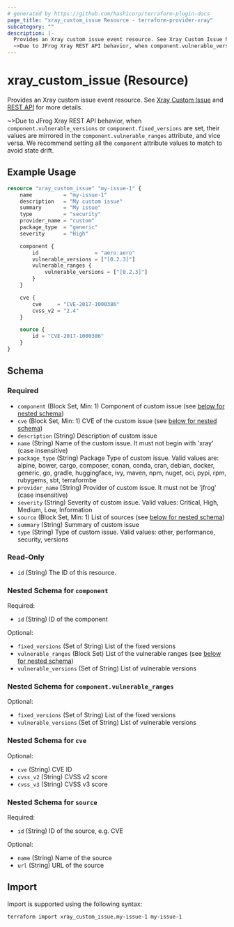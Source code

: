 ```yaml
---
# generated by https://github.com/hashicorp/terraform-plugin-docs
page_title: "xray_custom_issue Resource - terraform-provider-xray"
subcategory: ""
description: |-
  Provides an Xray custom issue event resource. See Xray Custom Issue https://jfrog.com/help/r/xray-how-to-formally-raise-an-issue-regarding-an-indexed-artifact and REST API https://jfrog.com/help/r/jfrog-rest-apis/issues for more details.
  ~>Due to JFrog Xray REST API behavior, when component.vulnerable_versions or component.fixed_versions are set, their values are mirrored in the component.vulnerable_ranges attribute, and vice versa. We recommend setting all the component attribute values to match to avoid state drift.
---
```


# xray_custom_issue (Resource)

Provides an Xray custom issue event resource. See [Xray Custom Issue](https://jfrog.com/help/r/xray-how-to-formally-raise-an-issue-regarding-an-indexed-artifact) and [REST API](https://jfrog.com/help/r/jfrog-rest-apis/issues) for more details.

~>Due to JFrog Xray REST API behavior, when `component.vulnerable_versions` or `component.fixed_versions` are set, their values are mirrored in the `component.vulnerable_ranges` attribute, and vice versa. We recommend setting all the `component` attribute values to match to avoid state drift.

## Example Usage

```terraform
resource "xray_custom_issue" "my-issue-1" {
    name          = "my-issue-1"
    description   = "My custom issue"
    summary       = "My issue"
    type          = "security"
    provider_name = "custom"
    package_type  = "generic"
    severity      = "High"

    component {
        id                  = "aero:aero"
        vulnerable_versions = ["[0.2.3]"]
        vulnerable_ranges {
            vulnerable_versions = ["[0.2.3]"]
        }
    }

    cve {
        cve     = "CVE-2017-1000386"
        cvss_v2 = "2.4"
    }

    source {
        id = "CVE-2017-1000386"
    }
}
```

<!-- schema generated by tfplugindocs -->
## Schema

### Required

- `component` (Block Set, Min: 1) Component of custom issue (see [below for nested schema](#nestedblock--component))
- `cve` (Block Set, Min: 1) CVE of the custom issue (see [below for nested schema](#nestedblock--cve))
- `description` (String) Description of custom issue
- `name` (String) Name of the custom issue. It must not begin with 'xray' (case insensitive)
- `package_type` (String) Package Type of custom issue. Valid values are: alpine, bower, cargo, composer, conan, conda, cran, debian, docker, generic, go, gradle, huggingface, ivy, maven, npm, nuget, oci, pypi, rpm, rubygems, sbt, terraformbe
- `provider_name` (String) Provider of custom issue. It must not be 'jfrog' (case insensitive)
- `severity` (String) Severity of custom issue. Valid values: Critical, High, Medium, Low, Information
- `source` (Block Set, Min: 1) List of sources (see [below for nested schema](#nestedblock--source))
- `summary` (String) Summary of custom issue
- `type` (String) Type of custom issue. Valid values: other, performance, security, versions

### Read-Only

- `id` (String) The ID of this resource.

<a id="nestedblock--component"></a>
### Nested Schema for `component`

Required:

- `id` (String) ID of the component

Optional:

- `fixed_versions` (Set of String) List of the fixed versions
- `vulnerable_ranges` (Block Set) List of the vulnerable ranges (see [below for nested schema](#nestedblock--component--vulnerable_ranges))
- `vulnerable_versions` (Set of String) List of vulnerable versions

<a id="nestedblock--component--vulnerable_ranges"></a>
### Nested Schema for `component.vulnerable_ranges`

Optional:

- `fixed_versions` (Set of String) List of the fixed versions
- `vulnerable_versions` (Set of String) List of vulnerable versions



<a id="nestedblock--cve"></a>
### Nested Schema for `cve`

Optional:

- `cve` (String) CVE ID
- `cvss_v2` (String) CVSS v2 score
- `cvss_v3` (String) CVSS v3 score


<a id="nestedblock--source"></a>
### Nested Schema for `source`

Required:

- `id` (String) ID of the source, e.g. CVE

Optional:

- `name` (String) Name of the source
- `url` (String) URL of the source

## Import

Import is supported using the following syntax:

```shell
terraform import xray_custom_issue.my-issue-1 my-issue-1
```
